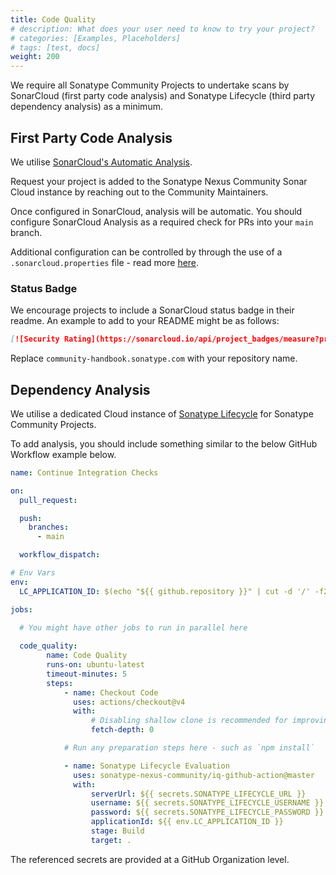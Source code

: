 ```yaml
---
title: Code Quality
# description: What does your user need to know to try your project?
# categories: [Examples, Placeholders]
# tags: [test, docs]
weight: 200
---
```


We require all Sonatype Community Projects to undertake scans by SonarCloud (first party code analysis) and Sonatype Lifecycle (third party dependency analysis) as a minimum.

## First Party Code Analysis

We utilise [SonarCloud's Automatic Analysis](https://docs.sonarsource.com/sonarcloud/advanced-setup/automatic-analysis/).

Request your project is added to the Sonatype Nexus Community Sonar Cloud instance by reaching out to the Community Maintainers.

Once configured in SonarCloud, analysis will be automatic. You should configure SonarCloud Analysis as a required check for PRs into your `main` branch.

Additional configuration can be controlled by through the use of a `.sonarcloud.properties` file - read more [here](https://docs.sonarsource.com/sonarcloud/advanced-setup/automatic-analysis/#additional-analysis-configuration).

### Status Badge

We encourage projects to include a SonarCloud status badge in their readme. An example to add to your README might be as follows:

```markdown
[![Security Rating](https://sonarcloud.io/api/project_badges/measure?project=sonatype-nexus-community_community-handbook.sonatype.com&metric=security_rating)](https://sonarcloud.io/summary/new_code?id=sonatype-nexus-community_community-handbook.sonatype.com)
```

Replace `community-handbook.sonatype.com` with your repository name.

## Dependency Analysis

We utilise a dedicated Cloud instance of [Sonatype Lifecycle](https://www.sonatype.com/products/open-source-security-dependency-management) for Sonatype Community Projects.

To add analysis, you should include something similar to the below GitHub Workflow example below.

```yaml
name: Continue Integration Checks

on:
  pull_request:

  push:
    branches:
      - main

  workflow_dispatch:

# Env Vars
env:
  LC_APPLICATION_ID: $(echo "${{ github.repository }}" | cut -d '/' -f2)

jobs:
 
  # You might have other jobs to run in parallel here  

  code_quality:
        name: Code Quality
        runs-on: ubuntu-latest
        timeout-minutes: 5
        steps:
            - name: Checkout Code
              uses: actions/checkout@v4
              with:
                  # Disabling shallow clone is recommended for improving relevancy of reporting
                  fetch-depth: 0

            # Run any preparation steps here - such as `npm install`

            - name: Sonatype Lifecycle Evaluation
              uses: sonatype-nexus-community/iq-github-action@master
              with:
                  serverUrl: ${{ secrets.SONATYPE_LIFECYCLE_URL }}
                  username: ${{ secrets.SONATYPE_LIFECYCLE_USERNAME }}
                  password: ${{ secrets.SONATYPE_LIFECYCLE_PASSWORD }}
                  applicationId: ${{ env.LC_APPLICATION_ID }}
                  stage: Build
                  target: .
```

The referenced secrets are provided at a GitHub Organization level.
